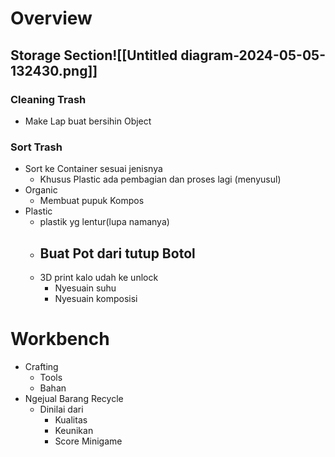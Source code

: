 # Overview

## Storage Section![[Untitled diagram-2024-05-05-132430.png]]
### Cleaning Trash
- Make Lap buat bersihin Object 
### Sort Trash
- Sort ke Container sesuai jenisnya
	- Khusus Plastic ada pembagian dan proses lagi (menyusul)
- Organic
	- Membuat pupuk Kompos
- Plastic
	- plastik yg lentur(lupa namanya)
	- Buat Pot dari tutup Botol
		- 
	- 3D print kalo udah ke unlock
		- Nyesuain suhu
		- Nyesuain komposisi
# Workbench
- Crafting 
	- Tools
	- Bahan
- Ngejual Barang Recycle
	- Dinilai dari 
		- Kualitas
		- Keunikan
		- Score Minigame
	
